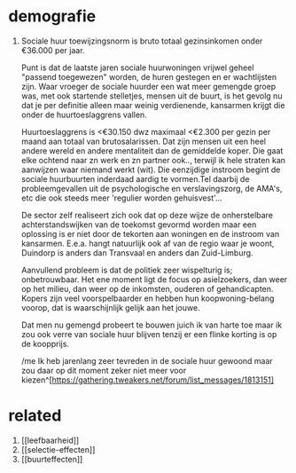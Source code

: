 # demografie
1. Sociale huur toewijzingsnorm is bruto totaal gezinsinkomen onder €36.000 per jaar.
   
   Punt is dat de laatste jaren sociale huurwoningen vrijwel geheel "passend toegewezen" worden, de huren gestegen en er wachtlijsten zijn. Waar vroeger de sociale huurder een wat meer gemengde groep was, met ook startende stelletjes, mensen uit de buurt, is het gevolg nu dat je per definitie alleen maar weinig verdienende, kansarmen krijgt die onder de huurtoeslaggrens vallen.
   
   Huurtoeslaggrens is <€30.150 dwz maximaal <€2.300 per gezin per maand aan totaal van brutosalarissen. Dat zijn mensen uit een heel andere wereld en andere mentaliteit dan de gemiddelde koper. Die gaat elke ochtend naar zn werk en zn partner ook.., terwijl ik hele straten kan aanwijzen waar niemand werkt (wit). Die eenzijdige instroom begint de sociale huurbuurten inderdaad aardig te vormen.Tel daarbij de probleemgevallen uit de psychologische en verslavingszorg, de AMA's, etc die ook steeds meer 'regulier worden gehuisvest'...
   
   De sector zelf realiseert zich ook dat op deze wijze de onherstelbare achterstandswijken van de toekomst gevormd worden maar een oplossing is er niet door de tekorten aan woningen en de instroom van kansarmen. E.e.a. hangt natuurlijk ook af van de regio waar je woont, Duindorp is anders dan Transvaal en anders dan Zuid-Limburg.
   
   Aanvullend probleem is dat de politiek zeer wispelturig is; onbetrouwbaar. Het ene moment ligt de focus op asielzoekers, dan weer op het milieu, dan weer op de inkomsten, ouderen of gehandicapten. Kopers zijn veel voorspelbaarder en hebben hun koopwoning-belang voorop, dat is waarschijnlijk gelijk aan het jouwe.
   
   Dat men nu gemengd probeert te bouwen juich ik van harte toe maar ik zou ook verre van sociale huur blijven tenzij er een flinke korting is op de koopprijs.
   
   /me Ik heb jarenlang zeer tevreden in de sociale huur gewoond maar zou daar op dit moment zeker niet meer voor kiezen^[https://gathering.tweakers.net/forum/list_messages/1813151]

# related
1. [[leefbaarheid]]
2. [[selectie-effecten]]
3. [[buurteffecten]]